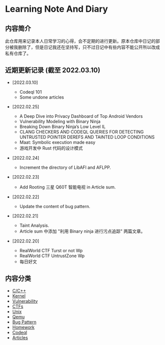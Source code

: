 # Learning Note And Diary

## 内容简介

此仓库用来记录本人日常学习的心得，会不定期的进行更新。原本仓库中日记的部分被我删除了，但是日记我还在坚持写，只不过日记中有些内容不能公开所以改成私有仓库了。

## 近期更新记录 (截至 2022.03.10)

- [2022.03.10]
  - Codeql 101
  - Some undone articles

- [2022.02.25]
  - A Deep Dive into Privacy Dashboard of Top Android Vendors
  - Vulnerability Modeling with Binary Ninja
  - Breaking Down Binary Ninja’s Low Level IL
  - CLANG CHECKERS AND CODEQL QUERIES FOR DETECTING UNTRUSTED POINTER DEREFS AND TAINTED LOOP CONDITIONS
  - Maat: Symbolic execution made easy
  - 游戏开发中 Rust 代码的设计模式

- [2022.02.24]
  - Increment the directory of LibAFl and AFLPP.

- [2022.02.23]
  - Add Rooting 三星 Q60T 智能电视 in Article sum.

- [2022.02.22]
  - Update the content of bug pattern.

- [2022.02.21]
  - Taint Analysis.
  - Article sum 中添加 "利用 Binary ninja 进行污点追踪" 两篇文章。

- [2022.02.20]
  - RealWorld CTF Turst or not Wp
  - RealWorld CTF UntrustZone Wp
  - 每日好文 

## 内容分类

- [C/C++](C++/)
- [Kernel](Kernel/)
- [Vulnerability](Vulnerability/)
- [CTFs](CTFs/)
- [Unix](Unix/)
- [Qemu](QEMU/)
- [Bug Pattern](Pattern/)
- [Homework](Homework/)
- [Codeql](Codeql/)
- [Articles](Articles/)
